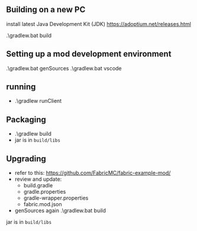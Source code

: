 ## Building on a new PC

 install latest Java Development Kit (JDK) https://adoptium.net/releases.html

  .\gradlew.bat build


## Setting up a mod development environment

 .\gradlew.bat genSources
 .\gradlew.bat vscode

## running

* .\gradlew runClient

## Packaging

* .\gradlew build
* jar is in `build/libs`


## Upgrading

* refer to this: https://github.com/FabricMC/fabric-example-mod/
* review and update:
  * build.gradle
  * gradle.properties
  * gradle-wrapper.properties
  * fabric.mod.json
* genSources again
 .\gradlew.bat build

 jar is in `build/libs`
